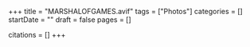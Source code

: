 +++
title = "MARSHALOFGAMES.avif"
tags = ["Photos"]
categories = []
startDate = ""
draft = false
pages = []

citations = []
+++
